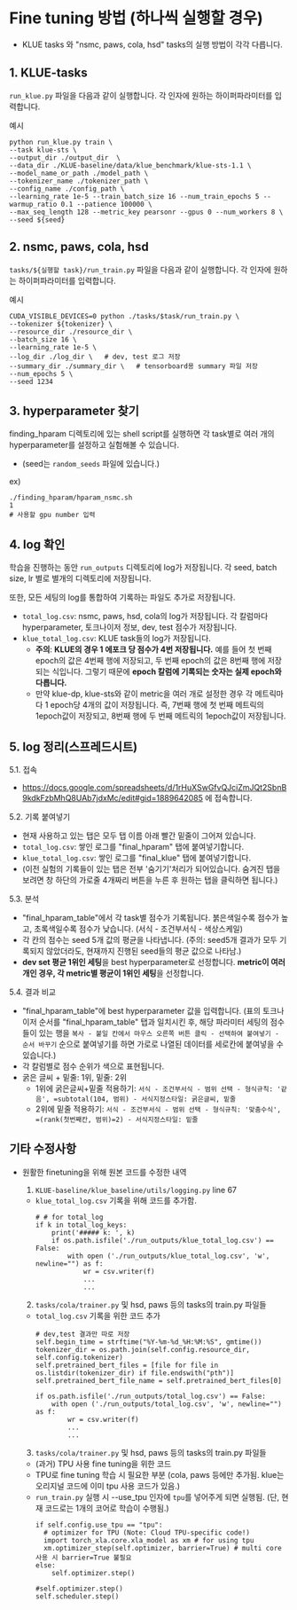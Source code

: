 # Fine tuning 방법 (하나씩 실행할 경우)
- KLUE tasks 와 "nsmc, paws, cola, hsd" tasks의 실행 방법이 각각 다릅니다.
 
## 1. KLUE-tasks
`run_klue.py` 파일을 다음과 같이 실행합니다. 
각 인자에 원하는 하이퍼파라미터를 입력합니다.

예시
```
python run_klue.py train \
--task klue-sts \
--output_dir ./output_dir  \
--data_dir ./KLUE-baseline/data/klue_benchmark/klue-sts-1.1 \
--model_name_or_path ./model_path \
--tokenizer_name ./tokenizer_path \
--config_name ./config_path \
--learning_rate 1e-5 --train_batch_size 16 --num_train_epochs 5 --warmup_ratio 0.1 --patience 100000 \
--max_seq_length 128 --metric_key pearsonr --gpus 0 --num_workers 8 \
--seed ${seed}
```

## 2. nsmc, paws, cola, hsd
`tasks/${실행할 task}/run_train.py` 파일을 다음과 같이 실행합니다. 각 인자에 원하는 하이퍼파라미터를 입력합니다.

예시
```
CUDA_VISIBLE_DEVICES=0 python ./tasks/$task/run_train.py \
--tokenizer ${tokenizer} \
--resource_dir ./resource_dir \
--batch_size 16 \
--learning_rate 1e-5 \
--log_dir ./log_dir \   # dev, test 로그 저장 
--summary_dir ./summary_dir \   # tensorboard용 summary 파일 저장
--num_epochs 5 \
--seed 1234
```

## 3. hyperparameter 찾기 
finding_hparam 디렉토리에 있는 shell script를 실행하면 각 task별로 여러 개의 hyperparameter를 설정하고 실험해볼 수 있습니다.
- (seed는 `random_seeds` 파일에 있습니다.)


ex)
```
./finding_hparam/hparam_nsmc.sh
1 
# 사용할 gpu number 입력
```


## 4. log 확인
학습을 진행하는 동안 `run_outputs` 디렉토리에 log가 저장됩니다.
각 seed, batch size, lr 별로 별개의 디렉토리에 저장됩니다.

또한, 모든 세팅의 log를 통합하여 기록하는 파일도 추가로 저장됩니다.
- `total_log.csv`: nsmc, paws, hsd, cola의 log가 저장됩니다. 각 칼럼마다 hyperparameter, 토크나이저 정보, dev, test 점수가 저장됩니다.
- `klue_total_log.csv`: KLUE task들의 log가 저장됩니다. 
  - **주의**: **KLUE의 경우 1 에포크 당 점수가 4번 저장됩니다.** 예를 들어 첫 번째 epoch의 값은 4번째 행에 저장되고, 두 번째 epoch의 값은 8번째 행에 저장되는 식입니다. 그렇기 때문에 **epoch 칼럼에 기록되는 숫자는 실제 epoch와 다릅니다.**
  - 만약 klue-dp, klue-sts와 같이 metric을 여러 개로 설정한 경우 각 메트릭마다 1 epoch당 4개의 값이 저장됩니다. 즉, 7번째 행에 첫 번째 메트릭의 1epoch값이 저장되고, 8번째 행에 두 번째 메트릭의 1epoch값이 저장됩니다.


## 5. log 정리(스프레드시트)
  5.1. 접속
  - https://docs.google.com/spreadsheets/d/1rHuXSwGfvQJciZmJQt2SbnB9kdkFzbMhQ8UAb7jdxMc/edit#gid=1889642085 에 접속합니다.

  5.2. 기록 붙여넣기
  - 현재 사용하고 있는 탭은 모두 탭 이름 아래 빨간 밑줄이 그어져 있습니다.
  - `total_log.csv`: 쌓인 로그를 "final_hparam" 탭에 붙여넣기합니다.
  - `klue_total_log.csv`: 쌓인 로그를 "final_klue" 탭에 붙여넣기합니다.
  - (이전 실험의 기록들이 있는 탭은 전부 '숨기기'처리가 되어있습니다. 숨겨진 탭을 보려면 창 하단의 가로줄 4개짜리 버튼을 누른 후 원하는 탭을 클릭하면 됩니다.)


  5.3. 분석
  - "final_hparam_table"에서 각 task별 점수가 기록됩니다. 붉은색일수록 점수가 높고, 초록색일수록 점수가 낮습니다. (서식 - 조건부서식 - 색상스케일)
  - 각 칸의 점수는 seed 5개 값의 평균을 나타냅니다. (주의: seed5개 결과가 모두 기록되지 않았더라도, 현재까지 진행된 seed들의 평균 값으로 나타남.) 
  - **dev set 평균 1위인 세팅**을 best hyperparameter로 선정합니다. **metric이 여러 개인 경우, 각 metric별 평균이 1위인 세팅**을 선정합니다.

  5.4. 결과 비교
  - "final_hparam_table"에 best hyperparameter 값을 입력합니다. (표의 토크나이저 순서를 "final_hparam_table" 탭과 일치시킨 후, 해당 파라미터 세팅의 점수들이 있는 행을 `복사 - 붙일 칸에서 마우스 오른쪽 버튼 클릭 - 선택하여 붙여넣기 - 순서 바꾸기` 순으로 붙여넣기를 하면 가로로 나열된 데이터를 세로칸에 붙여넣을 수 있습니다.)
  - 각 칼럼별로 점수 순위가 색으로 표현됩니다.
  - 굵은 글씨 + 밑줄: 1위, 밑줄: 2위
    - 1위에 굵은글씨+밑줄 적용하기: `서식 - 조건부서식 - 범위 선택 - 형식규칙: '같음', =subtotal(104, 범위) - 서식지정스타일: 굵은글씨, 밑줄`
    - 2위에 밑줄 적용하기: `서식 - 조건부서식 - 범위 선택 - 형식규칙: '맞춤수식', =(rank(첫번째칸, 범위)=2) - 서식지정스타일: 밑줄`


## 기타 수정사항
- 원활한 finetuning을 위해 원본 코드를 수정한 내역
  
  1. `KLUE-baseline/klue_baseline/utils/logging.py` line 67
    - `klue_total_log.csv` 기록을 위해 코드를 추가함.
      ```
      # # for total_log
      if k in total_log_keys:
          print('##### k: ', k)
          if os.path.isfile('./run_outputs/klue_total_log.csv') == False:
              with open ('./run_outputs/klue_total_log.csv', 'w', newline="") as f:
                  wr = csv.writer(f)
                  ...
                  ...
      ```

  2. `tasks/cola/trainer.py` 및 hsd, paws 등의 tasks의 train.py 파일들
    - `total_log.csv` 기록을 위한 코드 추가
      ```
      # dev,test 결과만 따로 저장
      self.begin_time = strftime("%Y-%m-%d_%H:%M:%S", gmtime())
      tokenizer_dir = os.path.join(self.config.resource_dir, self.config.tokenizer)
      self.pretrained_bert_files = [file for file in os.listdir(tokenizer_dir) if file.endswith("pth")]
      self.pretrained_bert_file_name = self.pretrained_bert_files[0]

      if os.path.isfile('./run_outputs/total_log.csv') == False:
          with open ('./run_outputs/total_log.csv', 'w', newline="") as f:
              wr = csv.writer(f)
              ...
              ...
      ```

  3. `tasks/cola/trainer.py` 및 hsd, paws 등의 tasks의 train.py 파일들
    - (과거) TPU 사용 fine tuning을 위한 코드
    - TPU로 fine tuning 학습 시 필요한 부분 (cola, paws 등에만 추가됨. klue는 오리지널 코드에 이미 tpu 사용 코드가 있음.)
    - `run_train.py` 실행 시 --use_tpu 인자에 `tpu`를 넣어주게 되면 실행됨. (단, 현재 코드로는 1개의 코어로 학습이 수행됨.)
      ```
      if self.config.use_tpu == "tpu":
        # optimizer for TPU (Note: Cloud TPU-specific code!)
        import torch_xla.core.xla_model as xm # for using tpu
        xm.optimizer_step(self.optimizer, barrier=True) # multi core 사용 시 barrier=True 불필요
      else:
          self.optimizer.step()

      #self.optimizer.step()
      self.scheduler.step()
      ```